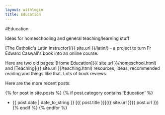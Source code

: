 ```yaml
---
layout: withlogin
title: Education
---
```


#Education

Ideas for homeschooling and general teaching/learning stuff

[The Catholic's Latin Instructor]({{ site.url }}/latin/) - a project to turn Fr Edward Caswall's book into an online course.

Here are two old pages:
[Home Education]({{ site.url }}/homeschool.html) and [Teaching]({{ site.url }}/teaching.html) resources, ideas, recommended reading and things like that. Lots of book reviews.

Here are the more recent posts:

{% for post in site.posts %}
{% if post.category contains 'Education' %}
* {{ post.date | date_to_string }} [{{ post.title }}]({{ site.url }}{{ post.url }})
{% endif %}
{% endfor %}

